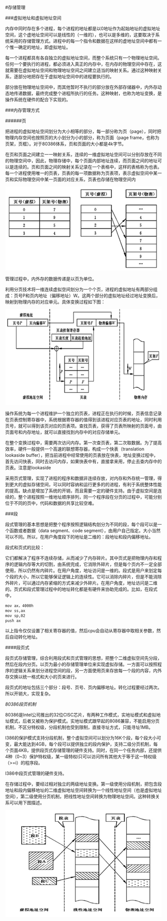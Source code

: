 #存储管理

###虚拟地址和虚拟地址空间

内存中同时存在多个进程，每个进程的地址都是以0地址作为起始地址的虚拟地址空间，这个虚地址空间可以是线性的（一维的），也可以是多维的，这要取决于系统采用的存储管理方式。进程中的每一个指令和数据在这样的虚地址空间中都有一个惟一确定的地址，即虚拟地址。

每一个进程都具有各自独立的虚拟地址空间，而整个系统只有一个物理地址空间。任何一个要执行的进程，都必须进入真正的内存中，在内存的物理空间中存在，这就需要在虚拟地址空间和物理地址空间之间建立适当的映射关系。通过这种映射关系，逐部分地把存在于虚拟地址空间中的进程要执行的。

部分放在物理地址空间中，而其他暂时不执行的部分放在外部存储器中，内外存动态地传递数据，最终完成整个进程所执行的任务。这种映射，也称为地址变换，是操作系统在硬件的配合下实现的。

###内存管理方式

######页

把进程的虚拟地址空间划分为大小相等的部分，每一部分称为页（page），同时把物理内存空间也按照页的大小划分为小的部分，称为页面（page frame，也称为页架，页框）。对于80386体系，页和页面的大小都是4k字节。

在页和页面之间建立一一映射关系，连续的一维虚拟地址空间可以分别存放在不同的物理空间中，因此，物理存储中，每个页面内部地址连续，而页面之间的地址可以是连续的。页和页面之间的映射关系记录在一个表格中，这样的表格称为也表。每一个进程使用唯一的页表，页表的每一项数据称为页表项，表示虚拟空间中某一页和实际物理空间中某一页面的对应关系，页表也存储在物理空间内

![image](https://github.com/dj99fei/study/blob/master/os/images/169C5A42-7A63-4EF7-B5F7-397E16A44424.png?raw=true)

管理过程中，内外存的数据传递是以页为单位。

利用分页技术将一维连续虚拟空间划分为一个个页，进程的虚拟地址有两部分组成：页号P和页内地址（偏移地址）W。这两个部分的虚拟地址经过地址变换后，映射到物理内存的对应单元。具体变换过程如下图：

![image](https://github.com/dj99fei/study/blob/master/os/images/169C5A42-7A63-4EF7-B5F7-397E16A44425.png?raw=true)

操作系统为每一个进程维护一个独立的页表，进程正在执行的时候，页表信息记录在页表控制寄存器中，系统根据寄存器的值得到该进程对应页表的地址，同时利用页号，就可以得到该页对应的页表项。查找页表，获得了页表所映射的页面号，由页面号和内存地址，就可以直接找到内存中的对应存储单元。

在整个变换过程中，需要两次访问内存。第一次查页表，第二次取数据。为了提高效率，硬件一般提供一个高速的联想寄存器，构成一个快表（translation lookaside buffer），把当前进程中经常使用的页表放在快表，地址变换过程中，首先访问快表，同时去访问内存，如果快表中有，直接拿来用，停止去查内存中的页表。注意是lookaside

采用页式管理，实现了进程的程序和数据非连续存放，对内存和外存统一管理，得到更大的虚拟存储空间，可以同时容纳和运行更多的的进程，有利于系统整体性能的提高。缺点是增加了系统的开销，而且需要一定的硬件支持。由于虚拟空间是连续的，整个进程按照一维地址顺序排列，同一个程序段在分页的过程中，可能分别位于不同的页中，代码和数据的共享比较空难。


###段

段式管理的基本思想是把整个程序按照逻辑结构划分为不同的段，每个段可以是一个函数或者数据（data segment、code segment），由用户自己指定。大小当然可以不同。所以，在用户角度段下的地址是二维的：段地址和段内偏移地址。

段式和页式的比较：

它们都解决了程序不连续存储，从而减少了内存碎片。其中页式是把物理内存和程序的逻辑内存等大的切割，由系统完成，它消除外碎片，但是每个页内不一定全部使用，所以仍然有内碎片。在用户角度，地址访问是一维的。段式是用户来划定每个段的大小，所以它能够保证逻辑上的连续性。它可以消除内碎片，但是不能消除外碎片，可以通过内存紧缩的方式来减少外碎片。在用户角度，地址访问是二维的。页式和段式管理过程中的地址转化都是有硬件来协助完成的。比如，在段式中，

	mov ax，4000h
	mov ss,ax
	mov sp,02
	push ax

以上指令仅仅设置了相关寄存器的值，然后cpu会自动从寄存器中取相关参数，然后自动转化地址。 

####段页式

段页式存储管理，综合利用段式和页式管理的思想，把整个二维虚拟空间先分段，然后在段内分页。以页为最小的存储管理单位来实现虚拟存储。一方面可以按照程序的逻辑关系来划分进程空间的段，另一方面使用页来存放每一个段的内容，内外存交换以统一格式和大小的页来进行。

段页式的地址包括三个部分：段号、页号、页内偏移地址。转化过程要经过两次。所以开销大，实现复杂。

*80386段页机制*

80386是Intel公司推出的32位CISC芯片，有两种工作模式，实地址模式和虚拟地址模式，后者又被称为保护模式。实地址模式跟早起的8086兼容，不能启用分页机制，不区分特权级，分段机制也受到限制，直接寻址方式，只能寻址1MB。

I386的保护模式支持分段机制，整个虚拟空间可以划分为16K个段，每个段大小可变，最大能达到4GB，每个段可以提供独立的段内保护，支持二级分页机制，每个页面4KB，提供段页式存储管理的硬件支持。同时，在同一个任务内部，还提供4种（0~3）保护特权级，某一级特权i只可以访问所有其他大于等于这一特权级（>=i）的程序段。

I386中段页式管理的硬件支持。

在存储过程中，要经过相对独立的两级地址变换。第一级使用分段机制，把包含段地址和段内偏移地址的二维虚拟地址空间转换为一个线性地址空间（也是虚拟地址空间），第二级使用分页机制，把线性地址空间转换为物理地址空间。这种转换关系可以用下图描述。

![image](https://github.com/dj99fei/study/blob/master/os/images/9B57F39B-619F-4833-9C62-B322BC853797.png?raw=true)

